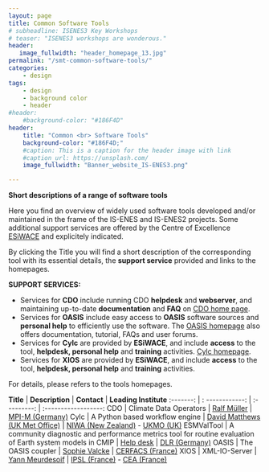 ```yaml
---
layout: page
title: Common Software Tools
# subheadline: ISENES3 Key Workshops
# teaser: "ISENES3 workshops are wonderous."
header:
   image_fullwidth: "header_homepage_13.jpg"
permalink: "/smt-common-software-tools/"
categories:
    - design
tags:
    - design
    - background color
    - header
#header:
    #background-color: "#186F4D"
header:
    title: "Common <br> Software Tools"
    background-color: "#186F4D;"
    #caption: This is a caption for the header image with link
    #caption_url: https://unsplash.com/
    image_fullwidth: "Banner_website_IS-ENES3.png"

---
```


**Short descriptions of a range of software tools**

Here you find an overview of widely used software tools developed and/or maintained in the frame of the IS-ENES and IS-ENES2 projects. Some additional support services are offered by the Centre of Excellence [ESiWACE](https://www.esiwace.eu/) and explicitely indicated.

By clicking the Title you will find a short description of the corresponding tool with its essential details, the **support service** provided and links to the homepages.

**SUPPORT SERVICES:**
- Services for **CDO** include running CDO **helpdesk** and **webserver**, and maintaining up-to-date **documentation** and **FAQ** on [CDO home page](https://code.mpimet.mpg.de/projects/cdo/wiki).
- Services for **OASIS** include easy access to **OASIS** software sources and **personal help** to efficiently use the software. The [OASIS homepage](https://oasis.cerfacs.fr/en/) also offers documentation, tutorial, FAQs and user forums.
- Services for **Cylc** are provided by **ESiWACE**, and include **access** to the tool, **helpdesk, personal help** and **training** activities. [Cylc homepage](https://cylc.github.io/).
- Services for **XIOS** are provided by **ESiWACE**, and include **access** to the tool, **helpdesk, personal help** and **training** activities.
 

For details, please refers to the tools homepages.

**Title** | **Description** | **Contact** | **Leading Institute**
:-------: | : ------------: | :---------: | :------------------:
CDO | Climate Data Operators | [Ralf Müller](<ralf.muller@dlr.de>) | [MPI-M (Germany)](https://mpimet.mpg.de/en/home.html)
Cylc | A Python based workflow engine | [David Matthews (UK Met Office)](<david.matthews@metoffice.gov.uk>) | [NIWA (New Zealand)](https://niwa.co.nz/) - [UKMO (UK)](https://www.metoffice.gov.uk/)
ESMValTool | A community diagnostic and performance metrics tool for routine evaluation of Earth system models in CMIP | [Help desk](<listserv.dfn.de>) | [DLR (Germany)](https://www.dlr.de/EN/Home/home_node.html)
OASIS | The OASIS coupler | [Sophie Valcke](<valcke@cerfacs.fr>) | [CERFACS (France)](https://cerfacs.fr/en/)
XIOS | XML-IO-Server | [Yann Meurdesoif](<yann.meuredesoif@cea.fr>) | [IPSL (France)](https://www.ipsl.fr/en/home-en/) - [CEA (France)](https://www.cea.fr/english/Pages/Welcome.aspx)
